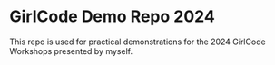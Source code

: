 # GirlCode Demo Repo 2024
This repo is used for practical demonstrations for the 2024 GirlCode Workshops presented by myself.